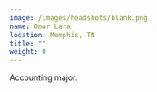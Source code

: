 ```yaml
---
image: /images/headshots/blank.png
name: Omar Lara
location: Memphis, TN
title: ""
weight: 0
---
```

Accounting major.
